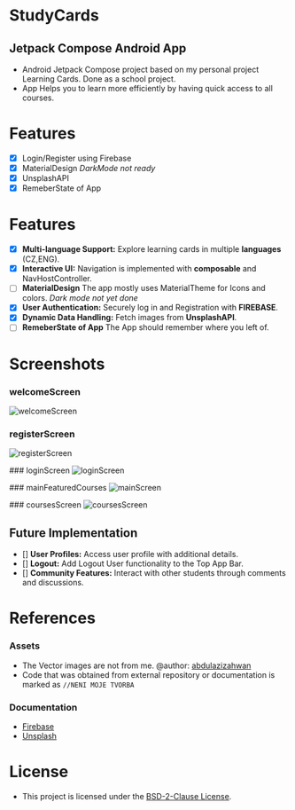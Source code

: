 # StudyCards
## Jetpack Compose Android App
- Android Jetpack Compose project based on my personal project Learning Cards. Done as a school project.
- App Helps you to learn more efficiently by having quick access to all courses.

# Features
- [x] Login/Register using Firebase
- [x] MaterialDesign *DarkMode not ready*
- [x] UnsplashAPI
- [x] RemeberState of App
# Features

- [x] **Multi-language Support:** Explore learning cards in multiple **languages** (CZ,ENG).
- [x] **Interactive UI:** Navigation is implemented with **composable** and NavHostController.
- [ ] **MaterialDesign** The app mostly uses MaterialTheme for Icons and colors. *Dark mode not yet done*
- [x] **User Authentication:** Securely log in and Registration with **FIREBASE**.
- [x] **Dynamic Data Handling:** Fetch images from **UnsplashAPI**.
- [ ] **RemeberState of App** The App should remember where you left of. 

# Screenshots

### welcomeScreen
![welcomeScreen](app/libs/img/welcomeScreen.png)

### registerScreen
![registerScreen](app/libs/img/registerScreen.png)

### loginScreen
![loginScreen](app/libs/img/loginScreen.png)

### mainFeaturedCourses
![mainScreen](app/libs/img/mainScreen.png)

### coursesScreen
![coursesScreen](app/libs/img/coursesScreen.png)

## Future Implementation

- [] **User Profiles:** Access user profile with additional details.
- [] **Logout:** Add Logout User functionality to the Top App Bar.
- [] **Community Features:** Interact with other students through comments and discussions.

# References

### Assets

- The Vector images are not from me. @author: [abdulazizahwan](https://github.com/abdulazizahwan/MyLearningApp.git)
- Code that was obtained from external repository or documentation is marked as ``//NENI MOJE TVORBA``

### Documentation

- [Firebase](https://firebase.google.com/docs/auth/android/start)
- [Unsplash](https://unsplash.com/documentation)
  
# License

- This project is licensed under the [BSD-2-Clause License](LICENSE).

